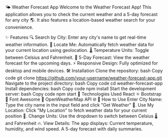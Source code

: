 🌤️ Weather Forecast App
Welcome to the Weather Forecast App! This application allows you to check the current weather and a 5-day forecast for any city 🌎. It also features a location-based weather search for your convenience.

✨ Features
🔍 Search by City: Enter any city's name to get real-time weather information.
📍 Locate Me: Automatically fetch weather data for your current location using geolocation.
🌡️ Temperature Units: Toggle between Celsius and Fahrenheit.
📅 5-Day Forecast: View the weather forecast for the upcoming days.
⚡ Responsive Design: Fully optimized for desktop and mobile devices.
🛠️ Installation
Clone the repository:
bash
Copy code
git clone https://github.com/your-username/weather-forecast-app.git
Navigate to the project directory:
bash
Copy code
cd weather-forecast-app
Install dependencies:
bash
Copy code
npm install
Start the development server:
bash
Copy code
npm start
🧰 Technologies Used
React ⚛️
Bootstrap 🎨
Font Awesome 🎵
OpenWeatherMap API 🌐
🚀 How to Use
Enter City Name: Type the city name in the input field and click "Get Weather" 🌆.
Use My Location: Click "My Location" to fetch weather data for your current position 📍.
Change Units: Use the dropdown to switch between Celsius 🌡️ and Fahrenheit 🔥.
View Details: The app displays:
Current temperature, humidity, and wind speed.
A 5-day forecast with daily summaries.
